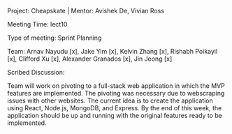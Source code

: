 Project: Cheapskate | Mentor: Avishek De, Vivian Ross

Meeting Time: lect10

Type of meeting: Sprint Planning

Team: Arnav Nayudu [x], Jake Yim [x], Kelvin Zhang [x], Rishabh Poikayil [x], Clifford Xu [x], Alexander Granados [x], Jin Jeong [x]

Scribed Discussion:

Team will work on pivoting to a full-stack web application in which the MVP features are implemented. The pivoting was necessary due to webscraping issues with other websites. The current idea is to create the application using React, Node.js, MongoDB, and Express. By the end of this week, the application should be up and running with the original features ready to be implemented.

